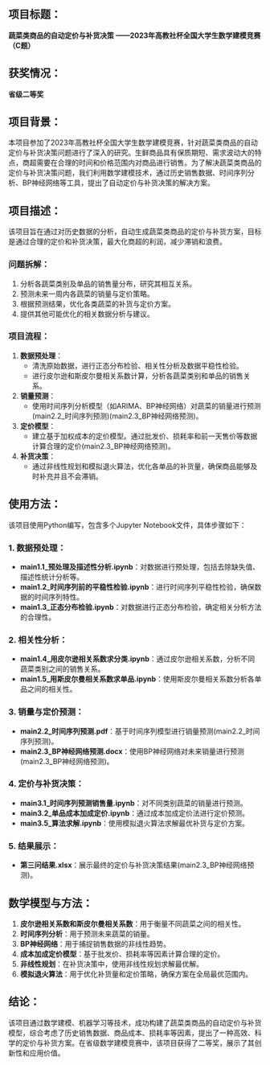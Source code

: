 ## 项目标题：

**蔬菜类商品的自动定价与补货决策**
**——2023年高教社杯全国大学生数学建模竞赛（C题）**

## 获奖情况：

**省级二等奖**

## 项目背景：

本项目参加了2023年高教社杯全国大学生数学建模竞赛，针对蔬菜类商品的自动定价与补货决策问题进行了深入的研究。生鲜商品具有保质期短、需求波动大的特点，商超需要在合理的时间和价格范围内对商品进行销售。为了解决蔬菜类商品的定价与补货决策问题，我们利用数学建模技术，通过历史销售数据、时间序列分析、BP神经网络等工具，提出了自动定价与补货决策的解决方案。

## 项目描述：

该项目旨在通过对历史数据的分析，自动生成蔬菜类商品的定价与补货方案，目标是通过合理的定价和补货决策，最大化商超的利润，减少滞销和浪费。

### 问题拆解：

1. 分析各蔬菜类别及单品的销售量分布，研究其相互关系。
2. 预测未来一周内各蔬菜的销量与定价策略。
3. 根据预测结果，优化各类蔬菜的补货与定价方案。
4. 提供其他可能优化的相关数据分析与建议。

### 项目流程：

1. **数据预处理**：
   - 清洗原始数据，进行正态分布检验、相关性分析及数据平稳性检验。
   - 进行皮尔逊和斯皮尔曼相关系数计算，分析各蔬菜类别和单品的销售关系。
2. **销量预测**：
   - 使用时间序列分析模型（如ARIMA、BP神经网络）对蔬菜的销量进行预测(main2.2_时间序列预测)(main2.3_BP神经网络预测)。
3. **定价模型**：
   - 建立基于加权成本的定价模型。通过批发价、损耗率和前一天售价等数据计算合理的定价(main2.3_BP神经网络预测)。
4. **补货决策**：
   - 通过非线性规划和模拟退火算法，优化各单品的补货量，确保商品能够及时补充并且不会滞销。

## 使用方法：

该项目使用Python编写，包含多个Jupyter Notebook文件，具体步骤如下：

### 1. 数据预处理：

- **main1.1_预处理及描述性分析.ipynb**：对数据进行预处理，包括去除缺失值、描述性统计分析等。
- **main1.2_时间序列前的平稳性检验.ipynb**：进行时间序列平稳性检验，确保数据的时间序列特性。
- **main1.3_正态分布检验.ipynb**：对数据进行正态分布检验，确定相关分析方法的合理性。

### 2. 相关性分析：

- **main1.4_用皮尔逊相关系数求分类.ipynb**：通过皮尔逊相关系数，分析不同蔬菜类别之间的销售关系。
- **main1.5_用斯皮尔曼相关系数求单品.ipynb**：使用斯皮尔曼相关系数分析各单品之间的相关性。

### 3. 销量与定价预测：

- **main2.2_时间序列预测.pdf**：基于时间序列模型进行销量预测(main2.2_时间序列预测)。
- **main2.3_BP神经网络预测.docx**：使用BP神经网络对未来销量进行预测(main2.3_BP神经网络预测)。

### 4. 定价与补货决策：

- **main3.1_时间序列预测销售量.ipynb**：对不同类别蔬菜的销量进行预测。
- **main3.2_单品成本加成定价.ipynb**：通过成本加成定价法进行定价预测。
- **main3.5_算法求解.ipynb**：使用模拟退火算法求解最优补货与定价方案。

### 5. 结果展示：

- **第三问结果.xlsx**：展示最终的定价与补货决策结果(main2.3_BP神经网络预测)。

## 数学模型与方法：

1. **皮尔逊相关系数和斯皮尔曼相关系数**：用于衡量不同蔬菜之间的相关性。
2. **时间序列分析**：用于预测未来蔬菜的销量。
3. **BP神经网络**：用于捕捉销售数据的非线性趋势。
4. **成本加成定价模型**：基于批发价、损耗率等因素计算合理的定价。
5. **非线性规划**：在补货决策中，使用非线性规划求解最优解。
6. **模拟退火算法**：用于优化补货量和定价策略，确保方案在全局最优范围内。

## 结论：

该项目通过数学建模、机器学习等技术，成功构建了蔬菜类商品的自动定价与补货模型，综合考虑了历史销售数据、商品成本、损耗率等因素，提出了一种高效、科学的定价与补货方案。在省级数学建模竞赛中，该项目获得了二等奖，展示了其创新性和应用价值。